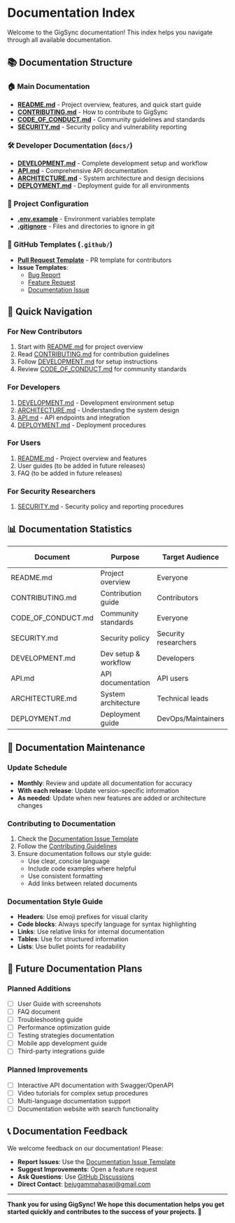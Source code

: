 # Documentation Index

Welcome to the GigSync documentation! This index helps you navigate through all available documentation.

## 📚 Documentation Structure

### 🏠 Main Documentation
- **[README.md](./README.md)** - Project overview, features, and quick start guide
- **[CONTRIBUTING.md](./CONTRIBUTING.md)** - How to contribute to GigSync
- **[CODE_OF_CONDUCT.md](./CODE_OF_CONDUCT.md)** - Community guidelines and standards
- **[SECURITY.md](./SECURITY.md)** - Security policy and vulnerability reporting

### 🛠️ Developer Documentation (`docs/`)
- **[DEVELOPMENT.md](./docs/DEVELOPMENT.md)** - Complete development setup and workflow
- **[API.md](./docs/API.md)** - Comprehensive API documentation
- **[ARCHITECTURE.md](./docs/ARCHITECTURE.md)** - System architecture and design decisions
- **[DEPLOYMENT.md](./docs/DEPLOYMENT.md)** - Deployment guide for all environments

### 🔧 Project Configuration
- **[.env.example](./.env.example)** - Environment variables template
- **[.gitignore](./.gitignore)** - Files and directories to ignore in git

### 📝 GitHub Templates (`.github/`)
- **[Pull Request Template](./.github/PULL_REQUEST_TEMPLATE.md)** - PR template for contributors
- **Issue Templates**:
  - [Bug Report](./.github/ISSUE_TEMPLATE/bug_report.md)
  - [Feature Request](./.github/ISSUE_TEMPLATE/feature_request.md)
  - [Documentation Issue](./.github/ISSUE_TEMPLATE/documentation.md)

## 🎯 Quick Navigation

### For New Contributors
1. Start with [README.md](./README.md) for project overview
2. Read [CONTRIBUTING.md](./CONTRIBUTING.md) for contribution guidelines
3. Follow [DEVELOPMENT.md](./docs/DEVELOPMENT.md) for setup instructions
4. Review [CODE_OF_CONDUCT.md](./CODE_OF_CONDUCT.md) for community standards

### For Developers
1. [DEVELOPMENT.md](./docs/DEVELOPMENT.md) - Development environment setup
2. [ARCHITECTURE.md](./docs/ARCHITECTURE.md) - Understanding the system design
3. [API.md](./docs/API.md) - API endpoints and integration
4. [DEPLOYMENT.md](./docs/DEPLOYMENT.md) - Deployment procedures

### For Users
1. [README.md](./README.md) - Project overview and features
2. User guides (to be added in future releases)
3. FAQ (to be added in future releases)

### For Security Researchers
1. [SECURITY.md](./SECURITY.md) - Security policy and reporting procedures

## 📊 Documentation Statistics

| Document | Purpose | Target Audience | Size (KB) |
|----------|---------|----------------|-----------|
| README.md | Project overview | Everyone | ~6 |
| CONTRIBUTING.md | Contribution guide | Contributors | ~10 |
| CODE_OF_CONDUCT.md | Community standards | Everyone | ~9 |
| SECURITY.md | Security policy | Security researchers | ~5 |
| DEVELOPMENT.md | Dev setup & workflow | Developers | ~13 |
| API.md | API documentation | API users | ~14 |
| ARCHITECTURE.md | System architecture | Technical leads | ~18 |
| DEPLOYMENT.md | Deployment guide | DevOps/Maintainers | ~13 |

## 🔄 Documentation Maintenance

### Update Schedule
- **Monthly**: Review and update all documentation for accuracy
- **With each release**: Update version-specific information
- **As needed**: Update when new features are added or architecture changes

### Contributing to Documentation
1. Check the [Documentation Issue Template](./.github/ISSUE_TEMPLATE/documentation.md)
2. Follow the [Contributing Guidelines](./CONTRIBUTING.md)
3. Ensure documentation follows our style guide:
   - Use clear, concise language
   - Include code examples where helpful
   - Use consistent formatting
   - Add links between related documents

### Documentation Style Guide
- **Headers**: Use emoji prefixes for visual clarity
- **Code blocks**: Always specify language for syntax highlighting
- **Links**: Use relative links for internal documentation
- **Tables**: Use for structured information
- **Lists**: Use bullet points for readability

## 🌟 Future Documentation Plans

### Planned Additions
- [ ] User Guide with screenshots
- [ ] FAQ document
- [ ] Troubleshooting guide
- [ ] Performance optimization guide
- [ ] Testing strategies documentation
- [ ] Mobile app development guide
- [ ] Third-party integrations guide

### Planned Improvements
- [ ] Interactive API documentation with Swagger/OpenAPI
- [ ] Video tutorials for complex setup procedures
- [ ] Multi-language documentation support
- [ ] Documentation website with search functionality

## 📞 Documentation Feedback

We welcome feedback on our documentation! Please:

- **Report Issues**: Use the [Documentation Issue Template](./.github/ISSUE_TEMPLATE/documentation.md)
- **Suggest Improvements**: Open a feature request
- **Ask Questions**: Use [GitHub Discussions](https://github.com/Mahas1234/GigSync/discussions)
- **Direct Contact**: [bejugammahaswi@gmail.com](mailto:bejugammahaswi@gmail.com)

---

**Thank you for using GigSync! We hope this documentation helps you get started quickly and contributes to the success of your projects. 🚀**